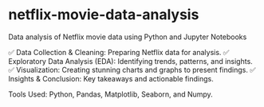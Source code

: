 # netflix-movie-data-analysis
Data analysis of Netflix movie data using Python and Jupyter Notebooks

✅ Data Collection & Cleaning: Preparing Netflix data for analysis.
✅ Exploratory Data Analysis (EDA): Identifying trends, patterns, and insights.
✅ Visualization: Creating stunning charts and graphs to present findings.
✅ Insights & Conclusion: Key takeaways and actionable findings.

Tools Used: Python, Pandas, Matplotlib, Seaborn, and Numpy.
